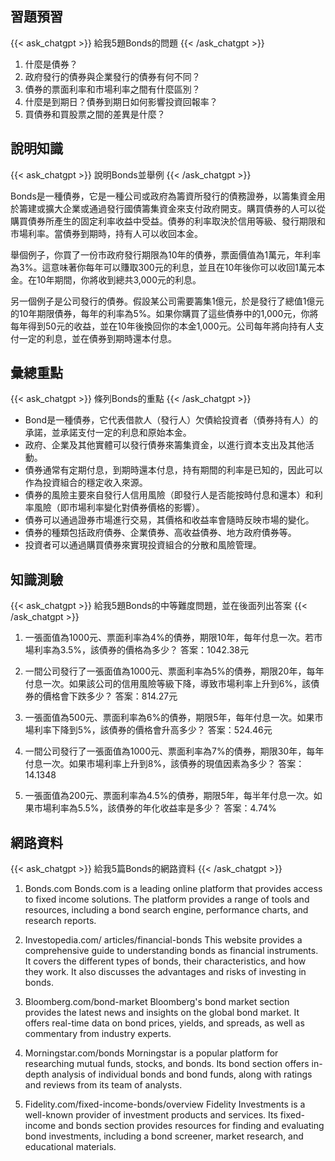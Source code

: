 ## 習題預習
{{< ask_chatgpt >}}
給我5題Bonds的問題
{{< /ask_chatgpt >}}



1. 什麼是債券？
2. 政府發行的債券與企業發行的債券有何不同？
3. 債券的票面利率和市場利率之間有什麼區別？
4. 什麼是到期日？債券到期日如何影響投資回報率？
5. 買債券和買股票之間的差異是什麼？   

## 說明知識
{{< ask_chatgpt >}}
說明Bonds並舉例
{{< /ask_chatgpt >}}



Bonds是一種債券，它是一種公司或政府為籌資所發行的債務證券，以籌集資金用於籌建或擴大企業或通過發行國債籌集資金來支付政府開支。購買債券的人可以從購買債券所產生的固定利率收益中受益。債券的利率取決於信用等級、發行期限和市場利率。當債券到期時，持有人可以收回本金。

舉個例子，你買了一份市政府發行期限為10年的債券，票面價值為1萬元，年利率為3%。這意味著你每年可以賺取300元的利息，並且在10年後你可以收回1萬元本金。在10年期間，你將收到總共3,000元的利息。

另一個例子是公司發行的債券。假設某公司需要籌集1億元，於是發行了總值1億元的10年期限債券，每年的利率為5%。如果你購買了這些債券中的1,000元，你將每年得到50元的收益，並在10年後換回你的本金1,000元。公司每年將向持有人支付一定的利息，並在債券到期時還本付息。   

## 彙總重點
{{< ask_chatgpt >}}
條列Bonds的重點
{{< /ask_chatgpt >}}



- Bond是一種債券，它代表借款人（發行人）欠債給投資者（債券持有人）的承諾，並承諾支付一定的利息和原始本金。
- 政府、企業及其他實體可以發行債券來籌集資金，以進行資本支出及其他活動。
- 債券通常有定期付息，到期時還本付息，持有期間的利率是已知的，因此可以作為投資組合的穩定收入來源。
- 債券的風險主要來自發行人信用風險（即發行人是否能按時付息和還本）和利率風險（即市場利率變化對債券價格的影響）。
- 債券可以通過證券市場進行交易，其價格和收益率會隨時反映市場的變化。
- 債券的種類包括政府債券、企業債券、高收益債券、地方政府債券等。
- 投資者可以通過購買債券來實現投資組合的分散和風險管理。   

## 知識測驗
{{< ask_chatgpt >}}
給我5題Bonds的中等難度問題，並在後面列出答案
{{< /ask_chatgpt >}}



1. 一張面值為1000元、票面利率為4%的債券，期限10年，每年付息一次。若市場利率為3.5%，該債券的價格為多少？
答案：1042.38元

2. 一間公司發行了一張面值為1000元、票面利率為5%的債券，期限20年，每年付息一次。如果該公司的信用風險等級下降，導致市場利率上升到6%，該債券的價格會下跌多少？
答案：814.27元

3. 一張面值為500元、票面利率為6%的債券，期限5年，每年付息一次。如果市場利率下降到5%，該債券的價格會升高多少？
答案：524.46元

4. 一間公司發行了一張面值為1000元、票面利率為7%的債券，期限30年，每年付息一次。如果市場利率上升到8%，該債券的現值因素為多少？
答案：14.1348

5. 一張面值為200元、票面利率為4.5%的債券，期限5年，每半年付息一次。如果市場利率為5.5%，該債券的年化收益率是多少？
答案：4.74%   

## 網路資料
{{< ask_chatgpt >}}
給我5篇Bonds的網路資料
{{< /ask_chatgpt >}}



1. Bonds.com
Bonds.com is a leading online platform that provides access to fixed income solutions. The platform provides a range of tools and resources, including a bond search engine, performance charts, and research reports.

2. Investopedia.com/ articles/financial-bonds
This website provides a comprehensive guide to understanding bonds as financial instruments. It covers the different types of bonds, their characteristics, and how they work. It also discusses the advantages and risks of investing in bonds.

3. Bloomberg.com/bond-market
Bloomberg's bond market section provides the latest news and insights on the global bond market. It offers real-time data on bond prices, yields, and spreads, as well as commentary from industry experts.

4. Morningstar.com/bonds
Morningstar is a popular platform for researching mutual funds, stocks, and bonds. Its bond section offers in-depth analysis of individual bonds and bond funds, along with ratings and reviews from its team of analysts.

5. Fidelity.com/fixed-income-bonds/overview
Fidelity Investments is a well-known provider of investment products and services. Its fixed-income and bonds section provides resources for finding and evaluating bond investments, including a bond screener, market research, and educational materials.   

